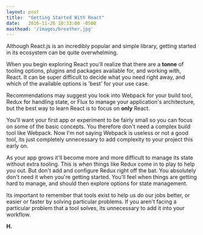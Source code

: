```yaml
---
layout: post
title:  "Getting Started With React"
date:   2016-11-26 10:33:00 -0500
masthead: '/images/breather.jpg'
---
```

Although React.js is an incredibly popular and simple library, getting started in its ecosystem can be quite overwhelming.

When you begin exploring React you'll realize that there are a **tonne** of tooling options, plugins and packages available for, and working with, React. It can be super difficult to decide what you need right away, and which of the available options is 'best' for your use case.

Recommendations may suggest you look into Webpack for your build tool, Redux for handling state, or Flux to manage your application's architecture, but the best way to learn React is to focus on **only** React.

You'll want your first app or experiment to be fairly small so you can focus on some of the basic concepts. You therefore don't need a complex build tool like Webpack. Now I'm not saying Webpack is useless or not a good tool, its just completely unnecessary to add complexity to your project this early on.

As your app grows it'll become more and more difficult to manage its state without extra tooling. This is when things like Redux come in to play to help you out. But don't add and configure Redux right off the bat. You absolutely don't need it when you're getting started. You'll feel when things are getting hard to manage, and should then explore options for state management.

Its important to remember that tools exist to help us do our jobs better, or easier or faster by solving particular problems. If you aren't facing a particular problem that a tool solves, its unnecessary to add it into your workflow.

**H.**
